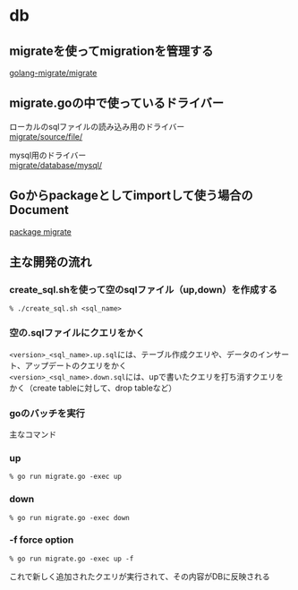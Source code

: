 # db

## migrateを使ってmigrationを管理する
[golang-migrate/migrate](https://github.com/golang-migrate/migrate)

## migrate.goの中で使っているドライバー
ローカルのsqlファイルの読み込み用のドライバー  
[migrate/source/file/](https://github.com/golang-migrate/migrate/tree/master/source/file)

mysql用のドライバー  
[migrate/database/mysql/](https://github.com/golang-migrate/migrate/tree/master/database/mysql)

## Goからpackageとしてimportして使う場合のDocument
[package migrate](https://godoc.org/github.com/golang-migrate/migrate)

## 主な開発の流れ
### create_sql.shを使って空のsqlファイル（up,down）を作成する
```
% ./create_sql.sh <sql_name>
```
### 空の.sqlファイルにクエリをかく
`<version>_<sql_name>.up.sql`には、テーブル作成クエリや、データのインサート、アップデートのクエリをかく  
`<version>_<sql_name>.down.sql`には、upで書いたクエリを打ち消すクエリをかく（create tableに対して、drop tableなど）

### goのバッチを実行
主なコマンド
### up
```
% go run migrate.go -exec up
```

### down
```
% go run migrate.go -exec down
```

### -f force option
```
% go run migrate.go -exec up -f
```

これで新しく追加されたクエリが実行されて、その内容がDBに反映される


